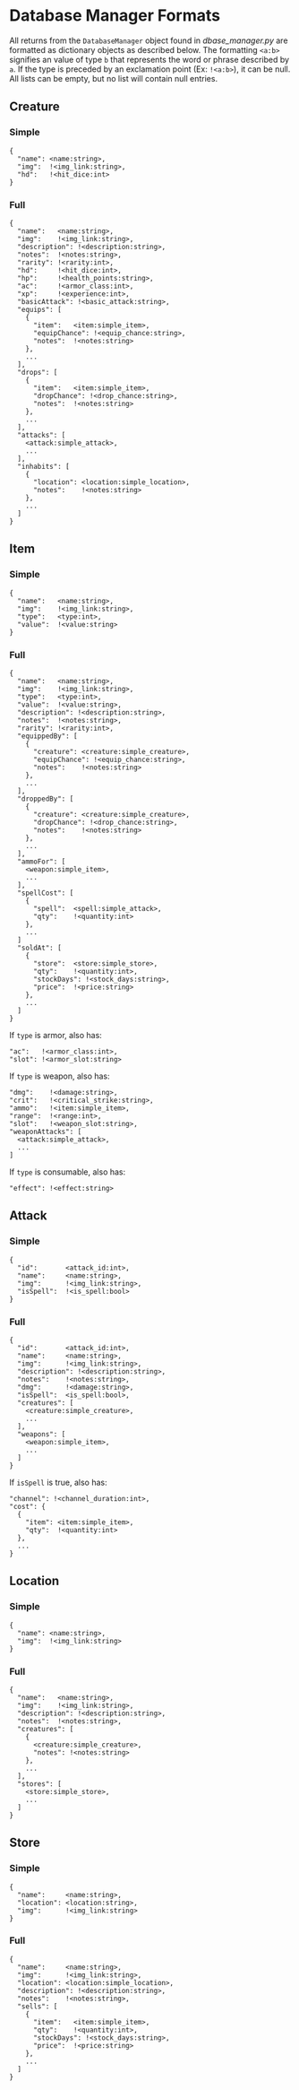 # Database Manager Formats

All returns from the `DatabaseManager` object found in _dbase\_manager.py_ are formatted as dictionary objects as described below. The formatting `<a:b>` signifies an value of type `b` that represents the word or phrase described by `a`. If the type is preceded by an exclamation point (Ex: `!<a:b>`), it can be null. All lists can be empty, but no list will contain null entries.

## Creature

### Simple

    {
      "name": <name:string>,
      "img":  !<img_link:string>,
      "hd":   !<hit_dice:int>
    }

### Full

    {
      "name":   <name:string>,
      "img":    !<img_link:string>,
      "description": !<description:string>,
      "notes":  !<notes:string>,
      "rarity": !<rarity:int>,
      "hd":     !<hit_dice:int>,
      "hp":     !<health_points:string>,
      "ac":     !<armor_class:int>,
      "xp":     !<experience:int>,
      "basicAttack": !<basic_attack:string>,
      "equips": [
        {
          "item":   <item:simple_item>,
          "equipChance": !<equip_chance:string>,
          "notes":  !<notes:string>
        },
        ...
      ],
      "drops": [
        {
          "item":   <item:simple_item>,
          "dropChance": !<drop_chance:string>,
          "notes":  !<notes:string>
        },
        ...
      ],
      "attacks": [
        <attack:simple_attack>,
        ...
      ],
      "inhabits": [
        {
          "location": <location:simple_location>,
          "notes":    !<notes:string>
        },
        ...
      ]
    }

## Item

### Simple

    {
      "name":   <name:string>,
      "img":    !<img_link:string>,
      "type":   <type:int>,
      "value":  !<value:string>
    }

### Full

    {
      "name":   <name:string>,
      "img":    !<img_link:string>,
      "type":   <type:int>,
      "value":  !<value:string>,
      "description": !<description:string>,
      "notes":  !<notes:string>,
      "rarity": !<rarity:int>,
      "equippedBy": [
        {
          "creature": <creature:simple_creature>,
          "equipChance": !<equip_chance:string>,
          "notes":    !<notes:string>
        },
        ...
      ],
      "droppedBy": [
        {
          "creature": <creature:simple_creature>,
          "dropChance": !<drop_chance:string>,
          "notes":    !<notes:string>
        },
        ...
      ],
      "ammoFor": [
        <weapon:simple_item>,
        ...
      ],
      "spellCost": [
        {
          "spell":  <spell:simple_attack>,
          "qty":    !<quantity:int>
        },
        ...
      ]
      "soldAt": [
        {
          "store":  <store:simple_store>,
          "qty":    !<quantity:int>,
          "stockDays": !<stock_days:string>,
          "price":  !<price:string>
        },
        ...
      ]
    }

If `type` is armor, also has:

    "ac":   !<armor_class:int>,
    "slot": !<armor_slot:string>

If `type` is weapon, also has:

    "dmg":    !<damage:string>,
    "crit":   !<critical_strike:string>,
    "ammo":   !<item:simple_item>,
    "range":  !<range:int>,
    "slot":   !<weapon_slot:string>,
    "weaponAttacks": [
      <attack:simple_attack>,
      ...
    ]

If `type` is consumable, also has:

    "effect": !<effect:string>

## Attack

### Simple

    {
      "id":       <attack_id:int>,
      "name":     <name:string>,
      "img":      !<img_link:string>,
      "isSpell":  !<is_spell:bool>
    }

### Full

    {
      "id":       <attack_id:int>,
      "name":     <name:string>,
      "img":      !<img_link:string>,
      "description": !<description:string>,
      "notes":    !<notes:string>,
      "dmg":      !<damage:string>,
      "isSpell":  <is_spell:bool>,
      "creatures": [
        <creature:simple_creature>,
        ...
      ],
      "weapons": [
        <weapon:simple_item>,
        ...
      ]
    }

If `isSpell` is true, also has:

    "channel": !<channel_duration:int>,
    "cost": {
      {
        "item": <item:simple_item>,
        "qty":  !<quantity:int>
      },
      ...
    }

## Location

### Simple

    {
      "name": <name:string>,
      "img":  !<img_link:string>
    }

### Full

    {
      "name":   <name:string>,
      "img":    !<img_link:string>,
      "description": !<description:string>,
      "notes":  !<notes:string>,
      "creatures": [
        {
          <creature:simple_creature>,
          "notes": !<notes:string>
        },
        ...
      ],
      "stores": [
        <store:simple_store>,
        ...
      ]
    }

## Store

### Simple

    {
      "name":     <name:string>,
      "location": <location:string>,
      "img":      !<img_link:string>
    }

### Full

    {
      "name":     <name:string>,
      "img":      !<img_link:string>,
      "location": <location:simple_location>,
      "description": !<description:string>,
      "notes":    !<notes:string>,
      "sells": [
        {
          "item":   <item:simple_item>,
          "qty":    !<quantity:int>,
          "stockDays": !<stock_days:string>,
          "price":  !<price:string>
        },
        ...
      ]
    }
